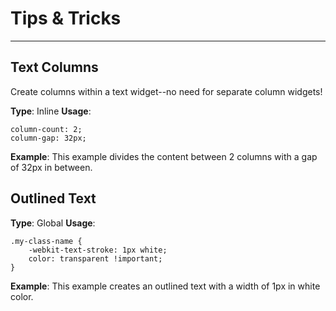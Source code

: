 # Tips & Tricks
---

## Text Columns
Create columns within a text widget--no need for separate column widgets!

**Type**: Inline
**Usage**:
```
column-count: 2;
column-gap: 32px;
```
**Example**:
This example divides the content between 2 columns with a gap of 32px in between.

## Outlined Text

**Type**: Global
**Usage**:
```
.my-class-name {
    -webkit-text-stroke: 1px white;
    color: transparent !important;
}
```
**Example**:
This example creates an outlined text with a width of 1px in white color.

